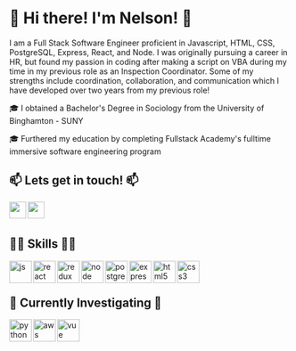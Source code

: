 # :bow: Hi there! I'm Nelson! :bow:

I am a Full Stack Software Engineer proficient in Javascript, HTML, CSS, PostgreSQL, Express, React, and Node. I was originally pursuing a career in HR, but found my passion in coding after making a script on VBA during my time in my previous role as an Inspection Coordinator. Some of my strengths include coordination, collaboration, and communication which I have developed over two years from my previous role!

<p>🎓 I obtained a Bachelor's Degree in Sociology from the University of Binghamton - SUNY</p>
<p>🎓 Furthered my education by completing Fullstack Academy's fulltime immersive software engineering program</p>

## 📫 Lets get in touch! 📫

<p>
  <a href="https://www.linkedin.com/in/nelsonchenglin/" target="blank"><img align="left" src="https://img.icons8.com/color/48/undefined/linkedin-circled--v1.png" height="30" width="30" /></a>
  <a href="mailto:nelsonchenglin@gmail.com" target="blank"><img align="left" src="https://img.icons8.com/fluency/48/undefined/gmail-new.png"  height="30" width="30" /></a>
  </p>

<br />
  &emsp;
 
## 👨‍💻 Skills 👨‍💻

<p align="left">
<img src="https://img.icons8.com/color/48/undefined/javascript--v1.png" alt="js" align="left" width="40" height="40"/>
  <img src="https://img.icons8.com/plasticine/100/undefined/react.png" alt="react" align="left" width="40" height="40"/>
  <img src="https://upload.wikimedia.org/wikipedia/commons/4/49/Redux.png" alt="redux" align="left" width="40" height="40"/>
  <img src="https://img.icons8.com/color/48/undefined/nodejs.png" alt="node" align="left" width="40" height="40"/>
  <img src="https://img.icons8.com/color/48/undefined/postgreesql.png" alt="postgres" align="left" width="40" height="40"/>
  <img src="https://www.pngfind.com/pngs/m/136-1363736_express-js-icon-png-transparent-png.png" alt="express" align="left" width="40" height="40" />
  <img src="https://img.icons8.com/external-flat-juicy-fish/60/undefined/external-html-coding-and-development-flat-flat-juicy-fish.png" alt="html5" align="left" width="40" height="40"/>
  <img src="https://img.icons8.com/external-flat-juicy-fish/60/undefined/external-css-coding-and-development-flat-flat-juicy-fish-2.png" alt="css3" align="left" width="40" height="40"/>
</p>

<br />
&emsp;

## 🔎 Currently Investigating 🔎
<p align="left">
  <img src="https://img.icons8.com/color/48/undefined/python--v1.png" alt="python" align="left" width="40" height="40"/>
    <img src="https://img.icons8.com/color/48/000000/amazon-web-services.png" alt="aws" align="left" width="40" height="40"/>
    <img src="https://img.icons8.com/color/48/undefined/vue-js.png" alt="vue" align="left" width="40" height="40"/>
   </p>
<!--
**nelsonchenglin/nelsonchenglin** is a ✨ _special_ ✨ repository because its `README.md` (this file) appears on your GitHub profile.

Here are some ideas to get you started:

- 🔭 I’m currently working on ...
- 🌱 I’m currently learning ...
- 👯 I’m looking to collaborate on ...
- 🤔 I’m looking for help with ...
- 💬 Ask me about ...
- 📫 How to reach me: ...
- 😄 Pronouns: ...
- ⚡ Fun fact: ...
-->
